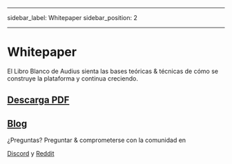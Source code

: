 - - -
sidebar_label: Whitepaper sidebar_position: 2
- - -

# Whitepaper

El Libro Blanco de Audius sienta las bases teóricas & técnicas de cómo se construye la plataforma y continua creciendo.

## [Descarga PDF](https://whitepaper.audius.co)
## [Blog](https://blog.audius.co/posts/the-audius-white-paper-a-decentralized-community-owned-music-sharing-protocol)

¿Preguntas? Preguntar & comprometerse con la comunidad en

[Discord](https://discord.com/invite/audius) y [Reddit](https://www.reddit.com/r/audius/)
